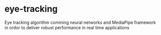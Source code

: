 # eye-tracking
Eye tracking algorithm comining neural networks and MediaPipe framework in ordor to deliver robust performance in real time applications
